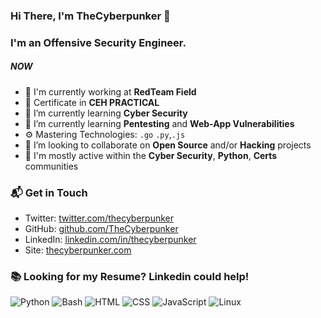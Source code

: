 ### Hi There, I'm TheCyberpunker 👋

### I'm an Offensive Security Engineer.

##### NOW

- 🏢 I'm currently working at **RedTeam Field**
- 🔭 Certificate in **CEH PRACTICAL**
- 🌱 I’m currently learning **Cyber Security**
- 🌱 I’m currently learning **Pentesting** and **Web-App Vulnerabilities**
- ⚙️ Mastering Technologies: `.go` `.py`,`.js`
- 👯 I’m looking to collaborate on **Open Source** and/or **Hacking** projects
- 💬 I'm mostly active within the **Cyber Security**, **Python**, **Certs** communities

### 📬 Get in Touch

- Twitter: [twitter.com/thecyberpunker][twitter]
- GitHub: [github.com/TheCyberpunker][github]
- LinkedIn: [linkedin.com/in/thecyberpunker][linkedin] 
- Site: [thecyberpunker.com][site]

### 📚 Looking for my Resume? Linkedin could help!

[twitter]: https://twitter.com/thecyberpunker/
[github]: https://github.com/TheCyberpunker
[site]: https://thecyberpunker.com/
[linkedin]: https://linkedin.com/in/thecyberpunker/

![Python](https://img.shields.io/badge/Python-Intermediate-yellow)
![Bash](https://img.shields.io/badge/Bash-Intermediate-black)
![HTML](https://img.shields.io/badge/HTML-Expert-orange)
![CSS](https://img.shields.io/badge/CSS-Expert-blue)
![JavaScript](https://img.shields.io/badge/Linux-Intermediate-green)
![Linux](https://img.shields.io/badge/Linux-Intermediate-green)
